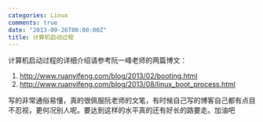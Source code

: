 ```yaml
---
categories: Linux
comments: true
date: "2013-09-26T00:00:00Z"
title: 计算机启动过程
---
```


计算机启动过程的详细介绍请参考阮一峰老师的两篇博文：

1. http://www.ruanyifeng.com/blog/2013/02/booting.html
2. http://www.ruanyifeng.com/blog/2013/08/linux_boot_process.html

写的非常通俗易懂，真的很佩服阮老师的文笔，有时候自己写的博客自己都有点目不忍视，更何况别人呢。要达到这样的水平真的还有好长的路要走。加油吧

